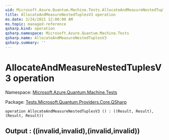 ```yaml
---
uid: Microsoft.Azure.Quantum.Machine.Tests.AllocateAndMeasureNestedTuplesV3
title: AllocateAndMeasureNestedTuplesV3 operation
ms.date: 3/24/2021 12:00:00 AM
ms.topic: managed-reference
qsharp.kind: operation
qsharp.namespace: Microsoft.Azure.Quantum.Machine.Tests
qsharp.name: AllocateAndMeasureNestedTuplesV3
qsharp.summary: ''
---
```


# AllocateAndMeasureNestedTuplesV3 operation

Namespace: [Microsoft.Azure.Quantum.Machine.Tests](xref:Microsoft.Azure.Quantum.Machine.Tests)

Package: [Tests.Microsoft.Quantum.Providers.Core.QSharp](https://nuget.org/packages/Tests.Microsoft.Quantum.Providers.Core.QSharp)




```qsharp
operation AllocateAndMeasureNestedTuplesV3 () : ((Result, Result), (Result, Result))
```


## Output : ((__invalid<Result>__,__invalid<Result>__),(__invalid<Result>__,__invalid<Result>__))

